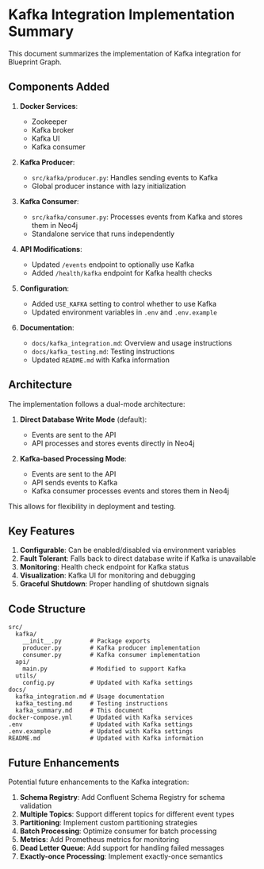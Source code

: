 # Kafka Integration Implementation Summary

This document summarizes the implementation of Kafka integration for Blueprint Graph.

## Components Added

1. **Docker Services**:

   - Zookeeper
   - Kafka broker
   - Kafka UI
   - Kafka consumer

2. **Kafka Producer**:

   - `src/kafka/producer.py`: Handles sending events to Kafka
   - Global producer instance with lazy initialization

3. **Kafka Consumer**:

   - `src/kafka/consumer.py`: Processes events from Kafka and stores them in Neo4j
   - Standalone service that runs independently

4. **API Modifications**:

   - Updated `/events` endpoint to optionally use Kafka
   - Added `/health/kafka` endpoint for Kafka health checks

5. **Configuration**:

   - Added `USE_KAFKA` setting to control whether to use Kafka
   - Updated environment variables in `.env` and `.env.example`

6. **Documentation**:
   - `docs/kafka_integration.md`: Overview and usage instructions
   - `docs/kafka_testing.md`: Testing instructions
   - Updated `README.md` with Kafka information

## Architecture

The implementation follows a dual-mode architecture:

1. **Direct Database Write Mode** (default):

   - Events are sent to the API
   - API processes and stores events directly in Neo4j

2. **Kafka-based Processing Mode**:
   - Events are sent to the API
   - API sends events to Kafka
   - Kafka consumer processes events and stores them in Neo4j

This allows for flexibility in deployment and testing.

## Key Features

1. **Configurable**: Can be enabled/disabled via environment variables
2. **Fault Tolerant**: Falls back to direct database write if Kafka is unavailable
3. **Monitoring**: Health check endpoint for Kafka status
4. **Visualization**: Kafka UI for monitoring and debugging
5. **Graceful Shutdown**: Proper handling of shutdown signals

## Code Structure

```
src/
  kafka/
    __init__.py        # Package exports
    producer.py        # Kafka producer implementation
    consumer.py        # Kafka consumer implementation
  api/
    main.py            # Modified to support Kafka
  utils/
    config.py          # Updated with Kafka settings
docs/
  kafka_integration.md # Usage documentation
  kafka_testing.md     # Testing instructions
  kafka_summary.md     # This document
docker-compose.yml     # Updated with Kafka services
.env                   # Updated with Kafka settings
.env.example           # Updated with Kafka settings
README.md              # Updated with Kafka information
```

## Future Enhancements

Potential future enhancements to the Kafka integration:

1. **Schema Registry**: Add Confluent Schema Registry for schema validation
2. **Multiple Topics**: Support different topics for different event types
3. **Partitioning**: Implement custom partitioning strategies
4. **Batch Processing**: Optimize consumer for batch processing
5. **Metrics**: Add Prometheus metrics for monitoring
6. **Dead Letter Queue**: Add support for handling failed messages
7. **Exactly-once Processing**: Implement exactly-once semantics
